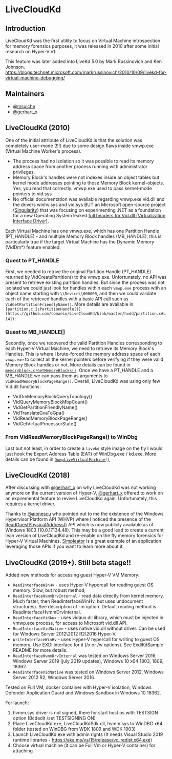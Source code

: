 # LiveCloudKd
## Introduction
LiveCloudKd was the first utility to focus on Virtual Machine introspection for memory forensics purposes, it was released in 2010 after some initial research on Hyper-V v1.

This feature was later added into LiveKd 5.0 by Mark Russinovich and Ken Johnson.
https://blogs.technet.microsoft.com/markrussinovich/2010/10/09/livekd-for-virtual-machine-debugging/

## Maintainers
- [@msuiche](https://twitter.com/msuiche)
- [@gerhart_x](https://twitter.com/gerhart_x)

## LiveCloudKd (2010)
One of the initial attribute of LiveCloudKd is that the solution was completely user-mode (!!!) due to some design flaws inside vmwp.exe (Virtual Machine Worker's process).
- The process had no isolation so it was possible to read its memory address space from another process running with administrator privileges.
- Memory Block's handles were not indexes inside an object tables but kernel mode addresses pointing to those Memory Block kernel-objects. Yes, you read that correctly. vmwp.exe used to pass kernel-mode pointers to vid.sys 
- No official documentation was available regarding vmwp.exe vid.dll and the drivers winhv.sys and vid.sys BUT an Microsoft open-source project ([Singularity](https://en.wikipedia.org/wiki/Singularity_(operating_system))) that was focusing on experimenting .NET as a foundation for a new Operating System leaked [full headers for Vid.dll (Virtualization Interface Driver)](https://searchcode.com/codesearch/view/10186291/). 

Each Virtual Machine has one vmwp.exe, which has one Partition Handle (PT_HANDLE) - and multiple Memory Block handles (MB_HANDLE), this is particularly true if the target Virtual Machine has the Dynamic Memory (VidDm*) feature enabled. 

### Quest to PT_HANDLE
First, we needed to retrive the original Partition Handle (PT_HANDLE) returned by VidCreatePartition() to the vmwp.exe. Unfortunately, no API was present to retrieve existing partition handles. But since the process was not isolated we could just look for handles within each `vmwp.exe` process with an object name starting with `\\Device\\000000`, and then we could validate each of the retrieved handles with a basic API call such as `VidGetPartitionFriendlyName()`.
More details are available in `[partition.c!IsPartitionHandle()](https://github.com/comaeio/LiveCloudKd/blob/master/hvdd/partition.c#L141)`:

### Quest to MB_HANDLE[]
Secondly, once we recovered the valid Partition Handles corresponding to each Hyper-V Virtual Machine, we need to retrieve its Memory Block's Handles. This is where I brute-forced the memory address space of each `vmwp.exe` to collect all the kernel pointers before verifying if they were valid Memory Block handles or not. More details can be found in [`memoryblock.c!GetMemoryBlocks()`](https://github.com/comaeio/LiveCloudKd/blob/master/hvdd/memoryblock.c#L106). 
Once we have a PT_HANDLE and a MB_HANDLE we can pass them as arguments to `VidReadMemoryBlockPageRange()`. Overall, LiveCloudKd was using only few Vid.dll functions:
- VidDmMemoryBlockQueryTopology()
- VidQueryMemoryBlockMbpCount()
- VidGetPartitionFriendlyName()
- VidTranslateGvaToGpa()
- VidReadMemoryBlockPageRange()
- VidGetVirtualProcessorState()

### From VidReadMemoryBlockPageRange() to WinDbg
Last but not least, in order to create a `livekd` style image on the fly I would just hook the Export Address Table (EAT) of WinDbg.exe / kd.exe. More details can be found in [`DumpLiveVirtualMachine()`](https://github.com/comaeio/LiveCloudKd/blob/master/hvdd/dump.c#L214)

## LiveCloudKd (2018)
After discussing with [@gerhart_x](https://twitter.com/gerhart_x) on why LiveCloudKd was not working anymore on the current version of Hyper-V, [@gerhart_x](https://twitter.com/gerhart_x) offered to work on an expiremental feature to revive LiveCloudKd again. Unfortunately, this requires a kernel driver.

Thanks to [@aionescu](https://twitter.com/aionescu) who pointed out to me the existence of the Windows Hypervisor Platform API (WHVP) where I noticed the presence of the [ReadGuestPhysicalAddress()](https://docs.microsoft.com/en-us/virtualization/api/vm-dump-provider/funcs/readguestphysicaladdress) API which is now publicly available as of Windows 1803 (10.0.17134.48). This may be a good lead to create a current lean version of LiveCloudKd and re-enable on the fly memory forensics for Hyper-V Virtual Machines.
[Simpleator](https://github.com/ionescu007/Simpleator) is a great example of an application leveraging those APIs if you want to learn more about it.

## LiveCloudKd (2019+). Still beta stage!!

Added new methods for accessing guest Hyper-V VM Memory: 
- `ReadInterfaceWinHv` - uses Hyper-V hypercall for reading guest OS memory. Slow, but robust method; 
- `ReadInterfaceHvmmDrvInternal` - read data directly from kernel memory. Much faster, then ReadInterfaceWinHv, but uses undocument structures). See description of -m option. Default reading method is ReadInterfaceHvmmDrvInternal.
- `ReadInterfaceVidAux` - uses vidaux.dll library, which must be injected in vmwp.exe process, for access to Microsoft vid.dll API.
- `ReadInterfaceVidNative` - uses native vid.dll without driver. Can be used for Windows Server 2012\2012 R2\2016 Hyper-V. 
- `WriteInterfaceWinHv` - uses Hyper-V hypercall for writing to guest OS memory. Use EXDi interface for it (/x or /w options). See ExdiKdSample README for more details.
- `ReadInterfaceHvmmDrvInternal` was tested on Windows Server 2016, Windows Server 2019 (july 2019 updates), Windows 10 x64 1803, 1809, 18362.
- `ReadInterfaceVidNative` was tested on Windows Server 2012, Windows Server 2012 R2, Windows Server 2016.

Tested on Full VM, docker container with Hyper-V isolation, Windows Defender Application Guard and Windows Sandbox in Windows 10 18362.

For launch:
1. hvmm.sys driver is not signed, there for start host os with TESTSIGN option (Bcdedit /set TESTSIGNING ON)
2. Place LiveCloudKd.exe, LiveCloudKdSdk.dll, hvmm.sys to WinDBG x64 folder (tested on WinDBG from WDK 1809 and WDK 1903)
3. Launch LiveCloudKd.exe with admin rights (It needs Visual Studio 2019 runtime libraries - https://aka.ms/vs/15/release/vc_redist.x64.exe)
4. Choose virtual machine (it can be Full Vm or Hyper-V container) for attaching

